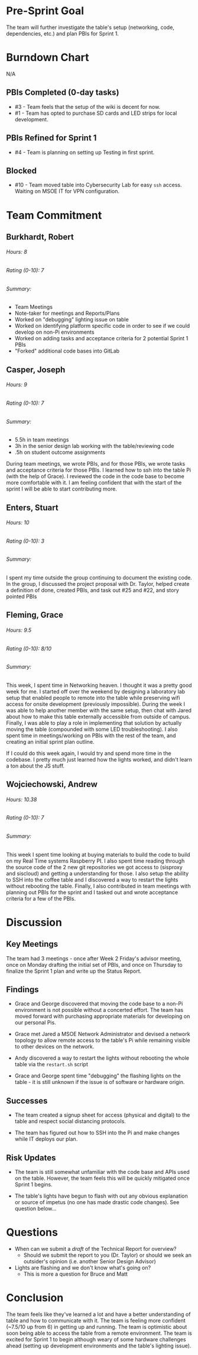 # Pre-Sprint Goal

The team will further investigate the table's setup (networking, code, dependencies, etc.) and plan PBIs for Sprint 1.

# Burndown Chart

N/A

## PBIs Completed (0-day tasks)
* #3 - Team feels that the setup of the wiki is decent for now.
* #1 - Team has opted to purchase SD cards and LED strips for local development.

## PBIs Refined for Sprint 1
* #4 - Team is planning on setting up Testing in first sprint.

## Blocked 
* #10 - Team moved table into Cybersecurity Lab for easy `ssh` access. Waiting on MSOE IT for VPN configuration.

# Team Commitment

## Burkhardt, Robert

###### Hours: 8

###### Rating (0-10): 7

###### Summary:

* Team Meetings
* Note-taker for meetings and Reports/Plans
* Worked on "debugging" lighting issue on table
* Worked on identifying platform specific code in order to see if we could develop on non-Pi environments
* Worked on adding tasks and acceptance criteria for 2 potential Sprint 1 PBIs
* "Forked" additional code bases into GitLab

## Casper, Joseph

###### Hours: 9

###### Rating (0-10): 7

###### Summary:

- 5.5h in team meetings
- 3h in the senior design lab working with the table/reviewing code
- .5h on student outcome assignments

During team meetings, we wrote PBIs, and for those PBIs, we wrote tasks and acceptance criteria for those PBIs. I learned how to ssh into the table Pi (with the help of Grace). I reviewed the code in the code base to become more comfortable with it. I am feeling confident that with the start of the sprint I will be able to start contributing more. 

## Enters, Stuart

###### Hours: 10

###### Rating (0-10): 3

###### Summary:

I spent my time outside the group continuing to document the existing code. In the group, I discussed the project proposal with Dr. Taylor, helped create a definition of done, created PBIs, and task out #25 and #22, and story pointed PBIs

## Fleming, Grace

###### Hours: 9.5

###### Rating (0-10): 8/10

###### Summary:
This week, I spent time in Networking heaven. I thought it was a pretty good week for me. I started off over the weekend by designing a laboratory lab setup that enabled people to remote into the table while preserving wifi access for onsite development (previously impossible).
During the week I was able to help another member with the same setup, then chat with Jared about how to make this table externally accessible from outside of campus. Finally, I was able to play a role in implementing that solution by actually moving the table (compounded with some LED troubleshooting).
I also spent time in meetings/working on PBIs with the rest of the team, and creating an initial sprint plan outline.

If I could do this week again, I would try and spend more time in the codebase. I pretty much just learned how the lights worked, and didn't learn a ton about the JS stuff.

## Wojciechowski, Andrew

###### Hours: 10.38

###### Rating (0-10): 7

###### Summary:

This week I spent time looking at buying materials to build the code to build on my Real Time systems Raspberry PI. I also spent time reading through the source code of the 2 new git repositories we got access to (sisproxy and siscloud) and getting a understanding for those. I also setup the ability to SSH into the coffee table and I discovered a way to restart the lights without rebooting the table. Finally, I also contributed in team meetings with planning out PBIs for the sprint and I tasked out and wrote acceptance criteria for a few of the PBIs.

# Discussion

## Key Meetings

The team had 3 meetings - once after Week 2 Friday's advisor meeting, once on Monday drafting the initial set of PBIs, and once on Thursday to finalize the Sprint 1 plan and write up the Status Report.

## Findings

* Grace and George discovered that moving the code base to a non-Pi environment is not possible without a concerted effort. The team has moved forward with purchasing appropriate materials for developing on our personal Pis.

* Grace met Jared a MSOE Network Administrator and devised a network topology to allow remote access to the table's Pi while remaining visible to other devices on the network.

* Andy discovered a way to restart the lights without rebooting the whole table via the `restart.sh` script

* Grace and George spent time "debugging" the flashing lights on the table - it is still unknown if the issue is of software or hardware origin.

## Successes

* The team created a signup sheet for access (physical and digital) to the table and respect social distancing protocols.

* The team has figured out how to SSH into the Pi and make changes while IT deploys our plan.

## Risk Updates

* The team is still somewhat unfamiliar with the code base and APIs used on the table. However, the team feels this will be quickly mitigated once Sprint 1 begins.

* The table's lights have begun to flash with out any obvious explanation or source of impetus (no one has made drastic code changes). See question below... 

# Questions

* When can we submit a _draft_ of the Technical Report for overview?
    * Should we submit the report to you (Dr. Taylor) or should we seek an outsider's opinion (i.e. another Senior Design Advisor)
* Lights are flashing and we don't know what's going on?
    * This is more a question for Bruce and Matt


# Conclusion

The team feels like they've learned a lot and have a better understanding of table and how to communicate with it. The team is feeling more confident (\~7.5/10 up from 6) in getting up and running. The team is optimistic about soon being able to access the table from a remote environment. The team is excited for Sprint 1 to begin although weary of some hardware challenges ahead (setting up development environments and the table's lighting issue).

